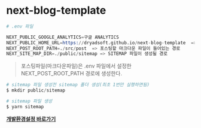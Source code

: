 # next-blog-template

```s
# .env 파일

NEXT_PUBLIC_GOOGLE_ANALYTICS=구글 ANALYTICS
NEXT_PUBLIC_HOME_URL=https://dryadsoft.github.io/next-blog-template  => 실제 서비스할 블로그 URL 주소
NEXT_POST_ROOT_PATH=./src/post  => 포스팅할 마크다운 파일이 들어있는 경로
NEXT_SITE_MAP_DIR=./public/sitemap => SITEMAP 파일이 생성될 경로
```

> 포스팅파일(마크다운파일)은 .env 파일에서 설정한 NEXT_POST_ROOT_PATH 경로에 생성한다.

```s
# sitemap 파일 생성전 sitemap 폴더 생성(최초 1번만 실행하면됨)
$ mkdir public/sitemap

# sitemap 파일 생성
$ yarn sitemap
```

**[개발환경설정 바로가기](https://github.com/dryadsoft/next-blog-template/blob/master/개발환경설정.md)**

